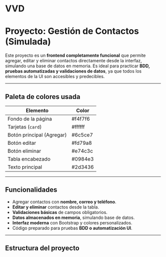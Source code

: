 ﻿# VVD

# Proyecto: Gestión de Contactos (Simulada)

Este proyecto es un **frontend completamente funcional** que permite agregar, editar y eliminar contactos directamente desde la interfaz, simulando una base de datos en memoria. Es ideal para practicar **BDD, pruebas automatizadas y validaciones de datos**, ya que todos los elementos de la UI son accesibles y predecibles.

---

## Paleta de colores usada

| Elemento | Color |
|----------|-------|
| Fondo de la página | #f4f7f6 |
| Tarjetas (`card`) | #ffffff |
| Botón principal (Agregar) | #6c5ce7 |
| Botón editar | #fd79a8 |
| Botón eliminar | #e74c3c |
| Tabla encabezado | #0984e3 |
| Texto principal | #2d3436 |

---

## Funcionalidades

- Agregar contactos con **nombre, correo y teléfono**.
- **Editar y eliminar** contactos desde la tabla.
- **Validaciones básicas** de campos obligatorios.
- **Datos almacenados en memoria**, simulando base de datos.
- **Interfaz moderna** con Bootstrap y colores personalizados.
- Código preparado para pruebas **BDD o automatización UI**.

---

## Estructura del proyecto




